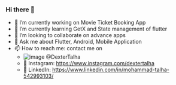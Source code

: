 ### Hi there 👋



- 🔭 I’m currently working on Movie Ticket Booking App
- 🌱 I’m currently learning GetX and State management of flutter
- 👯 I’m looking to collaborate on advance apps
- 💬 Ask me about Flutter, Android, Mobile Application
- 📫 How to reach me: contact me on
  - ![image](https://user-images.githubusercontent.com/36805994/199775659-40bfd848-f904-4fe5-a507-cda393a342bb.png) @DexterTalha
  - 📸 Instagram: https://www.instagram.com/dextertalha
  - 📝 LinkedIn: https://www.linkedin.com/in/mohammad-talha-542993103/

